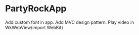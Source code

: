 # PartyRockApp
Add custom font in app.
Add MVC design pattern.
Play video in WkWebView(import WebKit)
